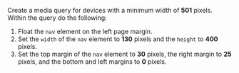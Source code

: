 Create a media query for devices with a minimum width of **501** pixels. Within the query do the following:

1. Float the `nav` element on the left page margin.
2. Set the `width` of the `nav` element to **130** pixels and the `height` to **400** pixels.
3. Set the top margin of the `nav` element to **30** pixels, the right margin to **25** pixels, and the bottom and left margins to **0** pixels.
